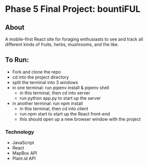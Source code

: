 # Phase 5 Final Project: bountiFUL

## About
A mobile-first React site for foraging enthusiasts to see and track all different kinds of fruits, herbs, mushrooms, and the like.

## To Run:
- Fork and clone the repo
- cd into the project directory
- split the terminal into 3 windows
- in one terminal: run pipenv install & pipenv shell 
    - in this terminal, then cd into server
    - run python app.py to start up the server
- in another terminal: run npm install 
    - in this terminal, then cd into client
    - run npm start to start up the React front-end
    - this should open up a new browser window with the project

### Technology
* JavaScript
* React
* MapBox API
* Plant.id API